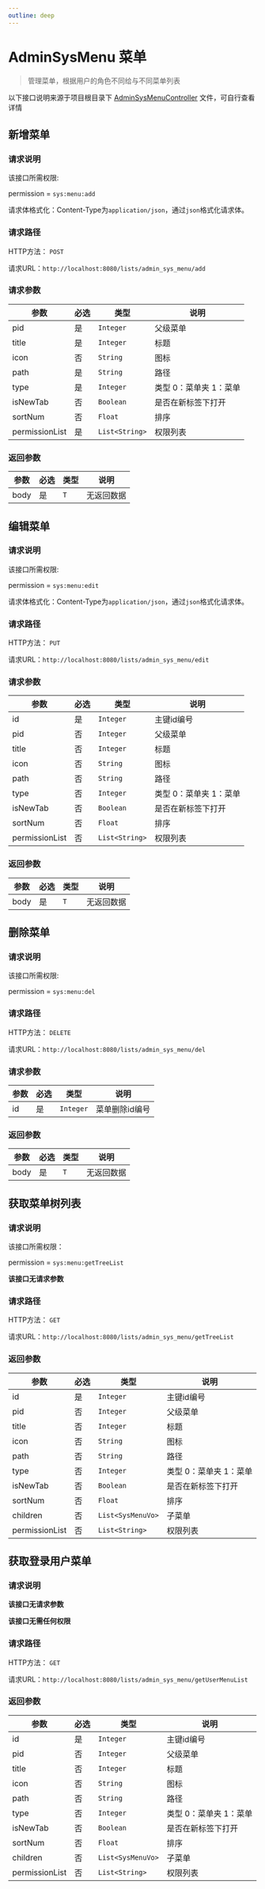 ```yaml
---
outline: deep
---
```


# AdminSysMenu 菜单

> 管理菜单，根据用户的角色不同给与不同菜单列表

以下接口说明来源于项目根目录下 [AdminSysMenuController](https://github.com/elonehoo/benewy-template/blob/main/project/core/src/main/java/com/beneway/core/controller/AdminSysMenuController.java) 文件，可自行查看详情

## 新增菜单

### 请求说明

该接口所需权限:

permission = `sys:menu:add`

请求体格式化：Content-Type为`application/json`，通过`json`格式化请求体。

### 请求路径

HTTP方法： `POST`

请求URL：`http://localhost:8080/lists/admin_sys_menu/add`

### 请求参数

| 参数 | 必选 | 类型 | 说明 |
|---|---|---|---|
| pid | 是 | `Integer` | 父级菜单 |
| title | 是 | `Integer` | 标题 |
| icon | 否 | `String` | 图标 |
| path | 是 | `String` | 路径 |
| type | 是 | `Integer` | 类型 0：菜单夹 1：菜单 |
| isNewTab | 否 | `Boolean` | 是否在新标签下打开 |
| sortNum | 否 | `Float` | 排序 |
| permissionList | 是 | `List<String>` | 权限列表 |

### 返回参数

| 参数 | 必选 | 类型 | 说明 |
|---|---|---|---|
| body | 是 | `T` | 无返回数据 |

## 编辑菜单

### 请求说明

该接口所需权限:

permission = `sys:menu:edit`

请求体格式化：Content-Type为`application/json`，通过`json`格式化请求体。

### 请求路径

HTTP方法： `PUT`

请求URL：`http://localhost:8080/lists/admin_sys_menu/edit`

### 请求参数

| 参数 | 必选 | 类型 | 说明 |
|---|---|---|---|
| id | 是 | `Integer` | 主键id编号 |
| pid | 否 | `Integer` | 父级菜单 |
| title | 否 | `Integer` | 标题 |
| icon | 否 | `String` | 图标 |
| path | 否 | `String` | 路径 |
| type | 否 | `Integer` | 类型 0：菜单夹 1：菜单 |
| isNewTab | 否 | `Boolean` | 是否在新标签下打开 |
| sortNum | 否 | `Float` | 排序 |
| permissionList | 否 | `List<String>` | 权限列表 |

### 返回参数

| 参数 | 必选 | 类型 | 说明 |
|---|---|---|---|
| body | 是 | `T` | 无返回数据 |

## 删除菜单

### 请求说明

该接口所需权限:

permission = `sys:menu:del`

### 请求路径

HTTP方法： `DELETE`

请求URL：`http://localhost:8080/lists/admin_sys_menu/del`

### 请求参数

| 参数 | 必选 | 类型 | 说明 |
|---|---|---|---|
| id | 是 | `Integer` | 菜单删除id编号 |

### 返回参数

| 参数 | 必选 | 类型 | 说明 |
|---|---|---|---|
| body | 是 | `T` | 无返回数据 |

## 获取菜单树列表

### 请求说明

该接口所需权限：

permission = `sys:menu:getTreeList`

**该接口无请求参数**

### 请求路径

HTTP方法： `GET`

请求URL：`http://localhost:8080/lists/admin_sys_menu/getTreeList`

### 返回参数

| 参数 | 必选 | 类型 | 说明 |
|---|---|---|---|
| id | 是 | `Integer` | 主键id编号 |
| pid | 否 | `Integer` | 父级菜单 |
| title | 否 | `Integer` | 标题 |
| icon | 否 | `String` | 图标 |
| path | 否 | `String` | 路径 |
| type | 否 | `Integer` | 类型 0：菜单夹 1：菜单 |
| isNewTab | 否 | `Boolean` | 是否在新标签下打开 |
| sortNum | 否 | `Float` | 排序 |
| children | 否 | `List<SysMenuVo>` | 子菜单 |
| permissionList | 否 | `List<String>` | 权限列表 |

## 获取登录用户菜单

### 请求说明

**该接口无请求参数**

**该接口无需任何权限**

### 请求路径

HTTP方法： `GET`

请求URL：`http://localhost:8080/lists/admin_sys_menu/getUserMenuList`

### 返回参数

| 参数 | 必选 | 类型 | 说明 |
|---|---|---|---|
| id | 是 | `Integer` | 主键id编号 |
| pid | 否 | `Integer` | 父级菜单 |
| title | 否 | `Integer` | 标题 |
| icon | 否 | `String` | 图标 |
| path | 否 | `String` | 路径 |
| type | 否 | `Integer` | 类型 0：菜单夹 1：菜单 |
| isNewTab | 否 | `Boolean` | 是否在新标签下打开 |
| sortNum | 否 | `Float` | 排序 |
| children | 否 | `List<SysMenuVo>` | 子菜单 |
| permissionList | 否 | `List<String>` | 权限列表 |
